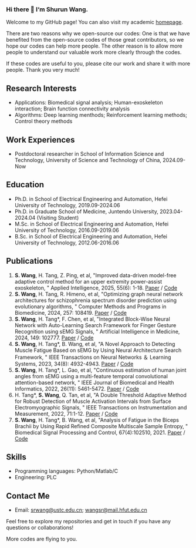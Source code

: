 ### Hi there 👋 I‘m Shurun Wang.

Welcome to my GitHub page! You can also visit my academic [homepage](https://shurun-wang.github.io/).

There are two reasons why we open-source our codes: One is that we have benefited from the open-source codes of those great contributors, so we hope our codes can help more people. The other reason is to allow more people to understand our valuable work more clearly through the codes.

If these codes are useful to you, please cite our work and share it with more people. Thank you very much!

## Research Interests

- Applications: Biomedical signal analysis; Human-exoskeleton interaction; Brain function connectivity analysis
- Algorithms: Deep learning menthods; Reinforcement learning methods; Control theory methods

## Work Experiences
- Postdoctoral researcher in School of Information Science and Technology, University of Science and Technology of China, 2024.09-Now
  
## Education

- Ph.D. in School of Electrical Engineering and Automation, Hefei University of Technology, 2019.09-2024.06
- Ph.D. in Graduate School of Medicine, Juntendo University, 2023.04-2024.04 (Visiting Student)
- M.Sc. in School of Electrical Engineering and Automation, Hefei University of Technology, 2016.09-2019.06
- B.Sc. in School of Electrical Engineering and Automation, Hefei University of Technology, 2012.06-2016.06

## Publications

1. **S. Wang**, H. Tang, Z. Ping, et al, "Improved data-driven model-free adaptive control method for an upper extremity power-assist exoskeleton, " Applied Intelligence, 2025, 55(6): 1-18. [Paper](https://link.springer.com/article/10.1007/s10489-025-06415-3) / [Code](https://github.com/Shurun-Wang/ISO-IMFAC)
2. **S. Wang**, H. Tang, R. Himeno, et al, "Optimizing graph neural network architectures for schizophrenia spectrum disorder prediction using evolutionary algorithms, " Computer Methods and Programs in Biomedicine, 2024, 257: 108419. [Paper](https://www.sciencedirect.com/science/article/pii/S0169260724004127) / [Code](https://github.com/Shurun-Wang/EA-GNAS)
3. **S. Wang**, H. Tang*, F. Chen, et al, "Integrated Block-Wise Neural Network with Auto-Learning Search Framework for Finger Gesture Recognition using sEMG Signals, " Artificial Intelligence in Medicine, 2024, 149: 102777. [Paper](https://www.sciencedirect.com/science/article/abs/pii/S0933365724000198) / [Code](https://github.com/Shurun-Wang/ALSF)
4. **S. Wang**, H. Tang*, B. Wang, et al, "A Novel Approach to Detecting Muscle Fatigue Based on sEMG by Using Neural Architecture Search Framework, " IEEE Transactions on Neural Networks ＆ Learning Systems, 2023, 34(8): 4932-4943. [Paper](https://ieeexplore.ieee.org/document/9609089) / [Code](https://github.com/Shurun-Wang/NAS)
5. **S. Wang**, H. Tang*, L. Gao, et al, "Continuous estimation of human joint angles from sEMG using a multi-feature temporal convolutional attention-based network, " IEEE Journal of Biomedical and Health Informatics, 2022, 26(11): 5461-5472. [Paper](https://ieeexplore.ieee.org/document/9857571) / [Code](https://github.com/Shurun-Wang/MFTCAN-KNR)
6. H. Tang*, **S. Wang**, Q. Tan, et al, "A Double Threshold Adaptive Method for Robust Detection of Muscle Activation Intervals from Surface Electromyographic Signals, " IEEE Transactions on Instrumentation and Measurement, 2022, 71:1-12. [Paper](https://ieeexplore.ieee.org/document/9762275) / [Code](https://github.com/Shurun-Wang/sEMGDetection)
7. **S. Wang**, H. Tang*, B. Wang, et al, "Analysis of Fatigue in the Biceps Brachii by Using Rapid Refined Composite Multiscale Sample Entropy, " Biomedical Signal Processing and Control, 67(4):102510, 2021. [Paper](https://www.sciencedirect.com/science/article/pii/S1746809421001075) / [Code](https://github.com/Shurun-Wang/R2CMSE)

## Skills

- Programming languages: Python/Matlab/C
- Engineering: PLC

## Contact Me

- Email: srwang@ustc.edu.cn; wangsr@mail.hfut.edu.cn

Feel free to explore my repositories and get in touch if you have any questions or collaborations!

More codes are flying to you.
